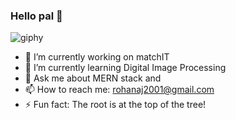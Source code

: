 ### Hello pal 👋
![giphy](https://user-images.githubusercontent.com/91260159/165366092-b4c57ed8-7ebb-49f9-b7bd-06239a0f45e4.gif)



- 🔭 I’m currently working on matchIT 
- 🌱 I’m currently learning Digital Image Processing
- 💬 Ask me about MERN stack and 
- 📫 How to reach me: rohanaj2001@gmail.com
- ⚡ Fun fact: The root is at the top of the tree!

